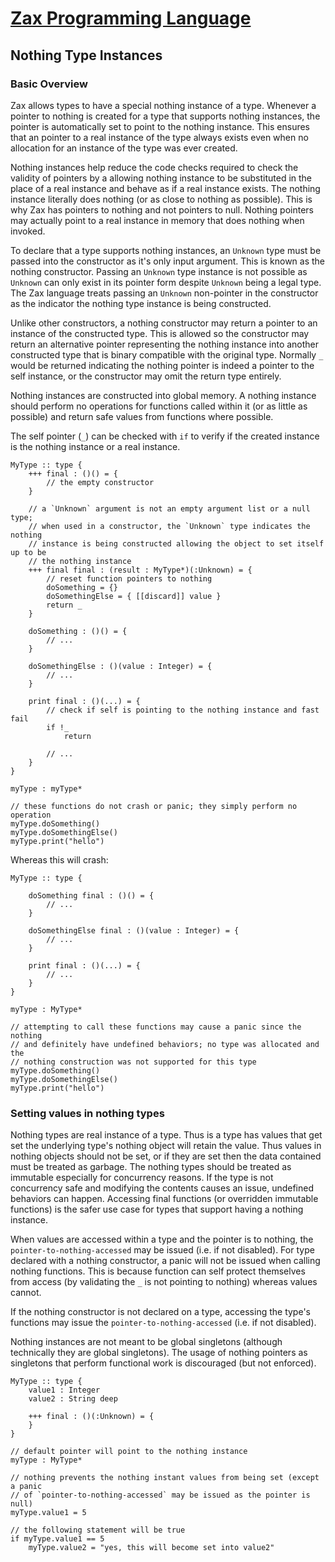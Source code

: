 
# [Zax Programming Language](index.md)

## Nothing Type Instances

### Basic Overview

Zax allows types to have a special nothing instance of a type. Whenever a pointer to nothing is created for a type that supports nothing instances, the pointer is automatically set to point to the nothing instance. This ensures that an pointer to a real instance of the type always exists even when no allocation for an instance of the type was ever created.

Nothing instances help reduce the code checks required to check the validity of pointers by a allowing nothing instance to be substituted in the place of a real instance and behave as if a real instance exists. The nothing instance literally does nothing (or as close to nothing as possible). This is why Zax has pointers to nothing and not pointers to null. Nothing pointers may actually point to a real instance in memory that does nothing when invoked.

To declare that a type supports nothing instances, an `Unknown` type must be passed into the constructor as it's only input argument. This is known as the nothing constructor. Passing an `Unknown` type instance is not possible as `Unknown` can only exist in its pointer form despite `Unknown` being a legal type. The Zax language treats passing an `Unknown` non-pointer in the constructor as the indicator the nothing type instance is being constructed.

Unlike other constructors, a nothing constructor may return a pointer to an instance of the constructed type. This is allowed so the constructor may return an alternative pointer representing the nothing instance into another constructed type that is binary compatible with the original type. Normally `_` would be returned indicating the nothing pointer is indeed a pointer to the self instance, or the constructor may omit the return type entirely.

Nothing instances are constructed into global memory. A nothing instance should perform no operations for functions called within it (or as little as possible) and return safe values from functions where possible.

The self pointer (`_`) can be checked with `if` to verify if the created instance is the nothing instance or a real instance.

````zax
MyType :: type {
    +++ final : ()() = {
        // the empty constructor
    }

    // a `Unknown` argument is not an empty argument list or a null type;
    // when used in a constructor, the `Unknown` type indicates the nothing
    // instance is being constructed allowing the object to set itself up to be
    // the nothing instance
    +++ final final : (result : MyType*)(:Unknown) = {
        // reset function pointers to nothing
        doSomething = {}
        doSomethingElse = { [[discard]] value }
        return _
    }

    doSomething : ()() = {
        // ...
    }

    doSomethingElse : ()(value : Integer) = {
        // ...
    }

    print final : ()(...) = {
        // check if self is pointing to the nothing instance and fast fail
        if !_
            return

        // ...        
    }
}

myType : myType*

// these functions do not crash or panic; they simply perform no operation
myType.doSomething()
myType.doSomethingElse()
myType.print("hello")
````

Whereas this will crash:

````zax
MyType :: type {

    doSomething final : ()() = {
        // ...
    }

    doSomethingElse final : ()(value : Integer) = {
        // ...
    }

    print final : ()(...) = {
        // ...        
    }
}

myType : MyType*

// attempting to call these functions may cause a panic since the nothing
// and definitely have undefined behaviors; no type was allocated and the
// nothing construction was not supported for this type
myType.doSomething()
myType.doSomethingElse()
myType.print("hello")
````


### Setting values in nothing types

Nothing types are real instance of a type. Thus is a type has values that get set the underlying type's nothing object will retain the value. Thus values in nothing objects should not be set, or if they are set then the data contained must be treated as garbage. The nothing types should be treated as immutable especially for concurrency reasons. If the type is not concurrency safe and modifying the contents causes an issue, undefined behaviors can happen. Accessing final functions (or overridden immutable functions) is the safer use case for types that support having a nothing instance.

When values are accessed within a type and the pointer is to nothing, the `pointer-to-nothing-accessed` may be issued (i.e. if not disabled). For type declared with a nothing constructor, a panic will not be issued when calling nothing functions. This is because function can self protect themselves from access (by validating the `_` is not pointing to nothing) whereas values cannot.

If the nothing constructor is not declared on a type, accessing the type's functions may issue the `pointer-to-nothing-accessed` (i.e. if not disabled).

Nothing instances are not meant to be global singletons (although technically they are global singletons). The usage of nothing pointers as singletons that perform functional work is discouraged (but not enforced).

````zax
MyType :: type {
    value1 : Integer
    value2 : String deep

    +++ final : ()(:Unknown) = {
    }
}

// default pointer will point to the nothing instance
myType : MyType*

// nothing prevents the nothing instant values from being set (except a panic
// of `pointer-to-nothing-accessed` may be issued as the pointer is null)
myType.value1 = 5

// the following statement will be true
if myType.value1 == 5
    myType.value2 = "yes, this will become set into value2"
````
